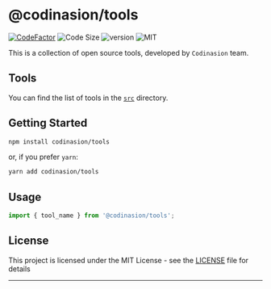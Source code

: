 # @codinasion/tools

[![CodeFactor](https://www.codefactor.io/repository/github/codinasion/tools/badge)](https://www.codefactor.io/repository/github/codinasion/tools) ![Code Size](https://img.shields.io/github/languages/code-size/codinasion/tools) ![version](https://img.shields.io/github/package-json/v/codinasion/tools?color=lightgreen) ![MIT](https://img.shields.io/github/license/codinasion/tools)

This is a collection of open source tools, developed by `Codinasion` team.

## Tools

You can find the list of tools in the [`src`](src) directory.

## Getting Started

```bash
npm install codinasion/tools
```

or, if you prefer `yarn`:

```bash
yarn add codinasion/tools
```

## Usage

```js
import { tool_name } from '@codinasion/tools';
```

## License

This project is licensed under the MIT License - see the [LICENSE](LICENSE.md) file for details

---

